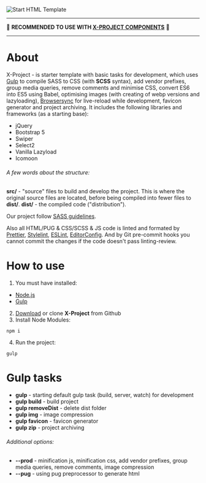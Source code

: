 ![Start HTML Template](https://raw.githubusercontent.com/inkogn1to/x-project/master/src/img/x-project.jpg)

---

📌 **RECOMMENDED TO USE WITH [X-PROJECT COMPONENTS](https://evgeniy-vashchuk.github.io/x-project-components/index.html)** 📌

---

# About

X-Project - is starter template with basic tasks for development, which uses [Gulp](https://gulpjs.com) to compile SASS to CSS (with **SCSS** syntax), add vendor prefixes, group media queries, remove comments and minimise CSS, convert ES6 into ES5 using Babel, optimising images (with creating of webp versions and lazyloading), [Browsersync](https://browsersync.io/) for live-reload while development, favicon generator and project archiving. It includes the following libraries and frameworks (as a starting base):

- jQuery
- Bootstrap 5
- Swiper
- Select2
- Vanilla Lazyload
- Icomoon

###### A few words about the structure:

**src/** - "source" files to build and develop the project. This is where the original source files are located, before being compiled into fewer files to **dist/**.
**dist/** - the compiled code ("distribution").

Our project follow [SASS guidelines](https://sass-guidelin.es/#architecture).

Also all HTML/PUG & CSS/SCSS & JS code is linted and formated by [Prettier](https://prettier.io/), [Stylelint](https://stylelint.io/), [ESLint](https://eslint.org/), [EditorConfig](https://editorconfig.org/). And by Git pre-commit hooks you cannot commit the changes if the code doesn't pass linting-review.

# How to use

1. You must have installed:

- [Node.js](https://nodejs.org/en/)
- [Gulp](https://gulpjs.com/)

2. [Download](/inkogn1to/x-project/archive/master.zip) or clone **X-Project** from Github
3. Install Node Modules:

```
npm i
```

4. Run the project:

```
gulp
```

# Gulp tasks

- **gulp** - starting default gulp task (build, server, watch) for development
- **gulp build** - build project
- **gulp removeDist** - delete dist folder
- **gulp img** - image compression
- **gulp favicon** - favicon generator
- **gulp zip** - project archiving

###### Additional options:

- **--prod** - minification js, minification css, add vendor prefixes, group media queries, remove comments, image compression
- **--pug** - using pug preprocessor to generate html
